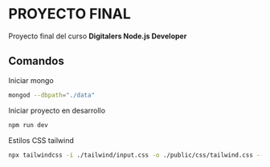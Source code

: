 # PROYECTO FINAL

Proyecto final del curso **Digitalers Node.js Developer**

## Comandos

Iniciar mongo

```bash
mongod --dbpath="./data"
```

Iniciar proyecto en desarrollo

```bash
npm run dev
```

Estilos CSS tailwind

```bash
npx tailwindcss -i ./tailwind/input.css -o ./public/css/tailwind.css --watch
```